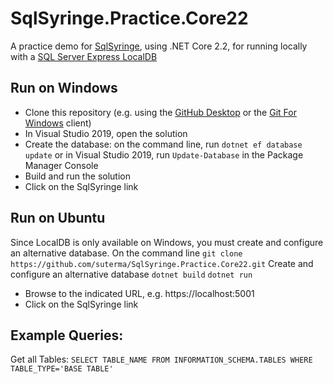 # SqlSyringe.Practice.Core22
A practice demo for [SqlSyringe](https://github.com/suterma/SqlSyringe), using .NET Core 2.2, for running locally with a [SQL Server Express LocalDB](https://docs.microsoft.com/en-us/sql/database-engine/configure-windows/sql-server-express-localdb?view=sql-server-ver15)

## Run on Windows

- Clone this repository (e.g. using the [GitHub Desktop](https://desktop.github.com/) or the [Git For Windows](https://gitforwindows.org/) client)
- In Visual Studio 2019, open the solution
- Create the database: on the command line, run `dotnet ef database update` or in Visual Studio 2019, run `Update-Database` in the Package Manager Console
- Build and run the solution
- Click on the SqlSyringe link

## Run on Ubuntu

Since LocalDB is only available on Windows, you must create and configure an alternative database. 
On the command line
`git clone https://github.com/suterma/SqlSyringe.Practice.Core22.git`
Create and configure an alternative database
`dotnet build`
`dotnet run`
- Browse to the indicated URL, e.g. https://localhost:5001
- Click on the SqlSyringe link

## Example Queries:

Get all Tables: `SELECT TABLE_NAME FROM INFORMATION_SCHEMA.TABLES WHERE TABLE_TYPE='BASE TABLE'`

<!---
# Deploy on azure

To deploy on azure, go to 
 - https://azure.microsoft.com/en-us/try/app-service/web
 - select the ASP.NET Core Template, click Create

The web app is deployed for you

 - Go to "Edit your code online"
 - Remove all files and folder in WWWROOT, leaving just the emtpy folder
 - Select the GitHup icon on the left
 - Clone from this repo using it's URL
 - Look for the web console, until it reaches 100% checkout
 - Build using "dotnet build"
 - dotnet run (//TODO only works locally)
 - Hit the play button on the left
--->

